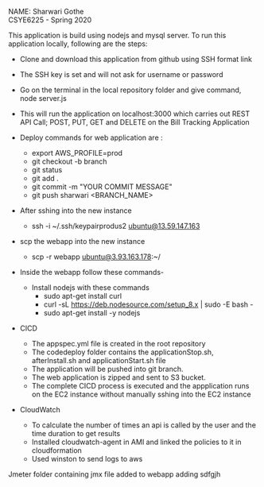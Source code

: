 NAME: Sharwari Gothe<BR>
CSYE6225 - Spring 2020

This application is build using nodejs and mysql server. To run this application locally, following are the steps:
- Clone and download this application from github using SSH format link
- The SSH key is set and will not ask for username or password
- Go on the terminal in the local repository folder and give command, node server.js
- This will run the application on localhost:3000 which carries out REST API Call; POST, PUT, GET and DELETE on the Bill Tracking Application
- Deploy commands for web application are : 
    - export AWS_PROFILE=prod
    - git checkout -b branch
    - git status
    - git add .
    - git commit -m "YOUR COMMIT MESSAGE"
    - git push sharwari <BRANCH_NAME>


- After sshing into the new instance
    -  ssh -i ~/.ssh/keypairprodus2 ubuntu@13.59.147.163

- scp the webapp into the new instance
    - scp -r webapp ubuntu@3.93.163.178:~/

- Inside the webapp follow these commands-
    - Install nodejs with these commands
        - sudo apt-get install curl
        - curl -sL https://deb.nodesource.com/setup_8.x | sudo -E bash -
        - sudo apt-get install -y nodejs

- CICD
    - The appspec.yml file is created in the root repository
    - The codedeploy folder contains the applicationStop.sh, afterInstall.sh and applicationStart.sh file
    - The application will be pushed into git branch. 
    - The web application is zipped and sent to S3 bucket.
    - The complete CICD process is executed and the appplication runs on the EC2 instance without manually sshing into the EC2 instance 

- CloudWatch
    - To calculate the number of times an api is called by the user and the time duration to get results
    - Installed cloudwatch-agent in AMI and linked the policies to it in cloudformation 
    - Used winston to send logs to aws

Jmeter folder containing jmx file added to webapp
adding
sdfgjh
